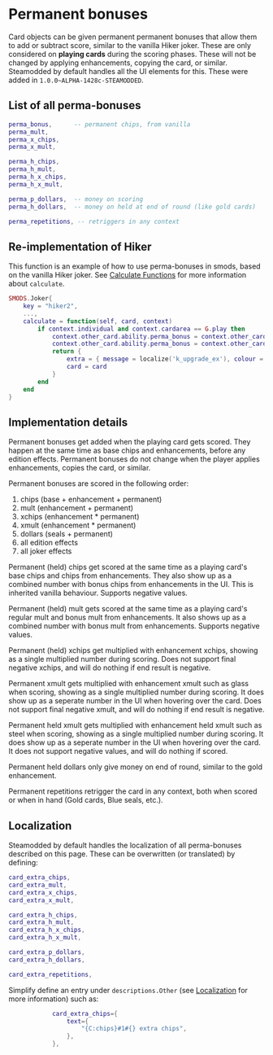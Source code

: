 
# Permanent bonuses
Card objects can be given permanent permanent bonuses that allow them to add or subtract score, similar to the vanilla Hiker joker. These are only considered on **playing cards** during the scoring phases. These will not be changed by applying enhancements, copying the card, or similar. Steamodded by default handles all the UI elements for this. These were added in `1.0.0~ALPHA-1428c-STEAMODDED`.

## List of all perma-bonuses
```lua
perma_bonus,      -- permanent chips, from vanilla
perma_mult,
perma_x_chips,
perma_x_mult,

perma_h_chips,
perma_h_mult,
perma_h_x_chips,
perma_h_x_mult,

perma_p_dollars,  -- money on scoring
perma_h_dollars,  -- money on held at end of round (like gold cards)

perma_repetitions, -- retriggers in any context
```

## Re-implementation of Hiker
This function is an example of how to use perma-bonuses in smods, based on the vanilla Hiker joker. See [Calculate Functions](https://github.com/Steamodded/smods/wiki/Calculate-Functions) for more information about `calculate`.
```lua
SMODS.Joker{
    key = "hiker2",
    ...,
    calculate = function(self, card, context)
        if context.individual and context.cardarea == G.play then
            context.other_card.ability.perma_bonus = context.other_card.ability.perma_bonus or 0
            context.other_card.ability.perma_bonus = context.other_card.ability.perma_bonus + card.ability.extra
            return {
                extra = { message = localize('k_upgrade_ex'), colour = G.C.CHIPS },
                card = card
            }
        end
    end
}
```

## Implementation details
Permanent bonuses get added when the playing card gets scored. They happen at the same time as base chips and enhancements, before any edition effects. Permanent bonuses do not change when the player applies enhancements, copies the card, or similar.

Permanent bonuses are scored in the following order:
1. chips (base + enhancement + permanent)
2. mult (enhancement + permanent)
3. xchips (enhancement * permanent)
4. xmult (enhancement * permanent)
5. dollars (seals + permanent)
6. all edition effects
7. all joker effects

Permanent (held) chips get scored at the same time as a playing card's base chips and chips from enhancements. They also show up as a combined number with bonus chips from enhancements in the UI. This is inherited vanilla behaviour. Supports negative values.

Permanent (held) mult gets scored at the same time as a playing card's regular mult and bonus mult from enhancements. It also shows up as a combined number with bonus mult from enhancements. Supports negative values.

Permanent (held) xchips get multiplied with enhancement xchips, showing as a single multiplied number during scoring. Does not support final negative xchips, and will do nothing if end result is negative.

Permanent xmult gets multiplied with enhancement xmult such as glass when scoring, showing as a single multiplied number during scoring. It does show up as a seperate number in the UI when hovering over the card. Does not support final negative xmult, and will do nothing if end result is negative.

Permanent held xmult gets multiplied with enhancement held xmult such as steel when scoring, showing as a single multiplied number during scoring. It does show up as a seperate number in the UI when hovering over the card. It does not support negative values, and will do nothing if scored.

Permanent held dollars only give money on end of round, similar to the gold enhancement.

Permanent repetitions retrigger the card in any context, both when scored or when in hand (Gold cards, Blue seals, etc.).

## Localization
Steamodded by default handles the localization of all perma-bonuses described on this page. These can be overwritten (or translated) by defining:
```lua
card_extra_chips,
card_extra_mult,
card_extra_x_chips,
card_extra_x_mult,

card_extra_h_chips,
card_extra_h_mult,
card_extra_h_x_chips,
card_extra_h_x_mult,

card_extra_p_dollars,
card_extra_h_dollars,

card_extra_repetitions,
```
Simplify define an entry under `descriptions.Other` (see [Localization](https://github.com/Steamodded/smods/wiki/Localization) for more information) such as:
```lua
            card_extra_chips={
                text={
                    "{C:chips}#1#{} extra chips",
                },
            },
```

